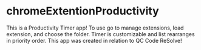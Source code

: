 # chromeExtentionProductivity
This is a Productivity Timer app! To use go to manage extensions, load extension, and choose the folder. Timer is customizable and list rearranges in priority order. 
This app was created in relation to QC Code ReSolve!

